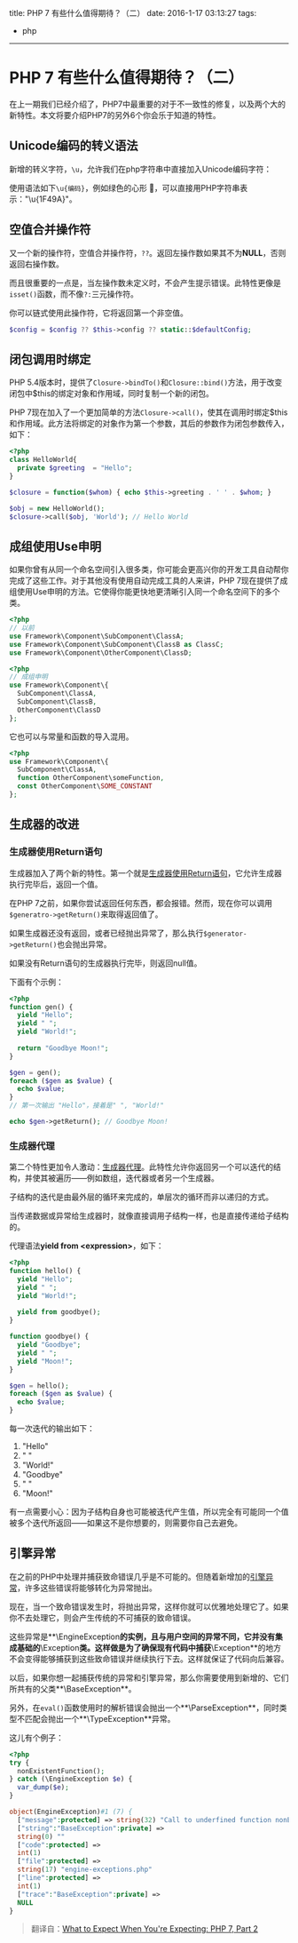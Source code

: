 title: PHP 7 有些什么值得期待？（二）
date: 2016-1-17 03:13:27
tags: 
- php
---
# PHP 7 有些什么值得期待？（二）

在上一期我们已经介绍了，PHP7中最重要的对于不一致性的修复，以及两个大的新特性。本文将要介绍PHP7的另外6个你会乐于知道的特性。

## Unicode编码的转义语法

新增的转义字符，`\u`，允许我们在php字符串中直接加入Unicode编码字符：

使用语法如下`\u{编码}`，例如绿色的心形 💚，可以直接用PHP字符串表示："\u{1F49A}"。
<!--more-->
## 空值合并操作符

又一个新的操作符，空值合并操作符，`??`。返回左操作数如果其不为**NULL**，否则返回右操作数。

而且很重要的一点是，当左操作数未定义时，不会产生提示错误。此特性更像是`isset()`函数，而不像`?:`三元操作符。

你可以链式使用此操作符，它将返回第一个非空值。

``` php
$config = $config ?? $this->config ?? static::$defaultConfig;
```

## 闭包调用时绑定

PHP 5.4版本时，提供了`Closure->bindTo()`和`Closure::bind()`方法，用于改变闭包中$this的绑定对象和作用域，同时复制一个新的闭包。

PHP 7现在加入了一个更加简单的方法`Closure->call()`，使其在调用时绑定$this和作用域。此方法将绑定的对象作为第一个参数，其后的参数作为闭包参数传入，如下：

``` php
<?php
class HelloWorld{
  private $greeting  = "Hello";
}

$closure = function($whom) { echo $this->greeting . ' ' . $whom; }

$obj = new HelloWorld();
$closure->call($obj, 'World'); // Hello World
```

## 成组使用Use申明

如果你曾有从同一个命名空间引入很多类，你可能会更高兴你的开发工具自动帮你完成了这些工作。对于其他没有使用自动完成工具的人来讲，PHP 7现在提供了成组使用Use申明的方法。它使得你能更快地更清晰引入同一个命名空间下的多个类。

``` php
<?php
// 以前
use Framework\Component\SubComponent\ClassA;
use Framework\Component\SubComponent\ClassB as ClassC;
use Framework\Component\OtherComponent\ClassD;
```

``` php
<?php
// 成组申明
use Framework\Component\{
  SubComponent\ClassA,
  SubComponent\ClassB,
  OtherComponent\ClassD
};
```

它也可以与常量和函数的导入混用。

``` php
<?php
use Framework\Component\{
  SubComponent\ClassA,
  function OtherComponent\someFunction,
  const OtherComponent\SOME_CONSTANT
};
```



## 生成器的改进

### 生成器使用Return语句

生成器加入了两个新的特性。第一个就是[生成器使用Return语句](https://wiki.php.net/rfc/generator-return-expressions)，它允许生成器执行完毕后，返回一个值。

在PHP 7之前，如果你尝试返回任何东西，都会报错。然而，现在你可以调用`$generatro->getReturn()`来取得返回值了。

如果生成器还没有返回，或者已经抛出异常了，那么执行`$generator->getReturn()`也会抛出异常。

如果没有Return语句的生成器执行完毕，则返回null值。

下面有个示例：

``` php
<?php
function gen() {
  yield "Hello";
  yield " ";
  yield "World!";
  
  return "Goodbye Moon!";
}

$gen = gen();
foreach ($gen as $value) {
  echo $value;
}
// 第一次输出 "Hello"，接着是" ", "World!"

echo $gen->getReturn(); // Goodbye Moon!
```

### 生成器代理

第二个特性更加令人激动：[生成器代理](https://wiki.php.net/rfc/generator-delegation)。此特性允许你返回另一个可以迭代的结构，并使其被遍历——例如数组，迭代器或者另一个生成器。

子结构的迭代是由最外层的循环来完成的，单层次的循环而非以递归的方式。

当传递数据或异常给生成器时，就像直接调用子结构一样，也是直接传递给子结构的。

代理语法**yield from \<expression\>**，如下：

``` php
<?php
function hello() {
  yield "Hello";
  yield " ";
  yield "World!";
  
  yield from goodbye();
}

function goodbye() {
  yield "Goodbye";
  yield " ";
  yield "Moon!";
}

$gen = hello();
foreach ($gen as $value) {
  echo $value;
}
```

每一次迭代的输出如下：

1. "Hello"
2. " "
3. "World!"
4. "Goodbye"
5. " "
6. "Moon!"

有一点需要小心：因为子结构自身也可能被迭代产生值，所以完全有可能同一个值被多个迭代所返回——如果这不是你想要的，则需要你自己去避免。

## 引擎异常

在之前的PHP中处理并捕获致命错误几乎是不可能的。但随着新增加的[引擎异常](https://wiki.php.net/rfc/engine_exceptions_for_php7)，许多这些错误将能够转化为异常抛出。

现在，当一个致命错误发生时，将抛出异常，这样你就可以优雅地处理它了。如果你不去处理它，则会产生传统的不可捕获的致命错误。

这些异常是**\EngineException**的实例，且与用户空间的异常不同，它并没有集成基础的**\Exception**类。这样做是为了确保现有代码中捕获**\Exception**的地方不会变得能够捕获到这些致命错误并继续执行下去。这样就保证了代码向后兼容。

以后，如果你想一起捕获传统的异常和引擎异常，那么你需要使用到新增的、它们所共有的父类**\BaseException**。

另外，在`eval()`函数使用时的解析错误会抛出一个**\ParseException**，同时类型不匹配会抛出一个**\TypeException**异常。

这儿有个例子：

``` php
<?php
try {
  nonExistentFunction();
} catch (\EngineException $e) {
  var_dump($e);
}

object(EngineException)#1 (7) {
  ["message":protected] => string(32) "Call to underfined function nonExistantFunction()"
  ["string":"BaseException":private] =>
  string(0) ""
  ["code":protected] =>
  int(1)
  ["file":protected] =>
  string(17) "engine-exceptions.php"
  ["line":protected] =>
  int(1)
  ["trace":"BaseException":private] =>
  NULL
}
```



> 翻译自：[What to Expect When You're Expecting: PHP 7, Part 2](https://blog.engineyard.com/2015/what-to-expect-php-7-2)